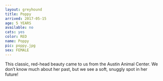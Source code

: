 ```yaml
---
layout: greyhound
title: Poppy
arrived: 2017-05-15
age: 5 YEARS
available: no
cats: yes
color: RED
name: Poppy
pic: poppy.jpg
sex: FEMALE
---
```


This classic, red-head beauty came to us from the Austin Animal Center.  We don’t know much about her past, but we
see a soft, snuggly spot in her future!

